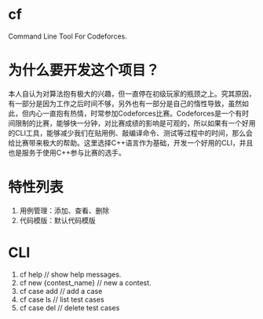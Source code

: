 # cf
Command Line Tool For Codeforces.

# 为什么要开发这个项目？
本人自认为对算法抱有极大的兴趣，但一直停在初级玩家的瓶颈之上。究其原因，有一部分是因为工作之后时间不够，另外也有一部分是自己的惰性导致，虽然如此，但内心一直抱有热情，时常参加Codeforces比赛。Codeforces是一个有时间限制的比赛，能够快一分钟，对比赛成绩的影响是可观的，所以如果有一个好用的CLI工具，能够减少我们在贴用例、敲编译命令、测试等过程中的时间，那么会给比赛带来极大的帮助。这里选择C++语言作为基础，开发一个好用的CLI，并且也是服务于使用C++参与比赛的选手。

# 特性列表
1. 用例管理：添加、查看、删除
2. 代码模版：默认代码模版 

# CLI 

1. cf help // show help messages.
2. cf new {contest_name} // new a contest.
3. cf case add // add a case
4. cf case ls // list test cases
5. cf case del // delete test cases
